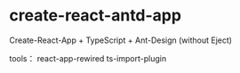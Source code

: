 # create-react-antd-app

Create-React-App + TypeScript + Ant-Design (without Eject)

tools：
react-app-rewired
ts-import-plugin
